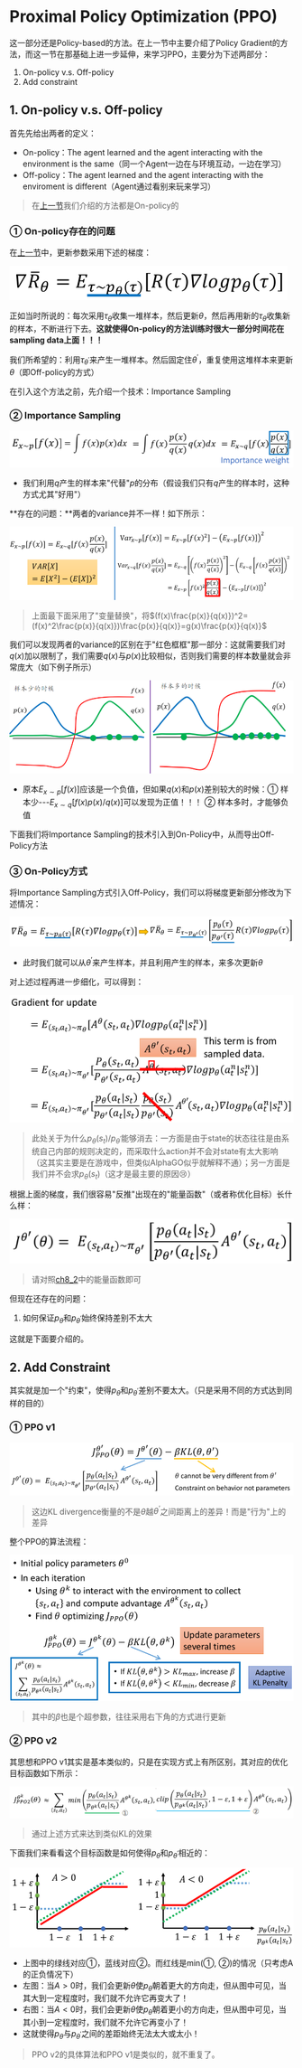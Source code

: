 # Proximal Policy Optimization (PPO)

这一部分还是Policy-based的方法。在上一节中主要介绍了Policy Gradient的方法，而这一节在那基础上进一步延伸，来学习PPO，主要分为下述两部分：

1. On-policy v.s. Off-policy
2. Add constraint

## 1. On-policy v.s. Off-policy

首先先给出两者的定义：

- On-policy：The agent learned and the agent interacting with the environment is the same（同一个Agent一边在与环境互动，一边在学习）
- Off-policy：The agent learned and the agent interacting with the enviroment is different（Agent通过看别来玩来学习）

> 在[上一节](./ch8_2.md)我们介绍的方法都是On-policy的

### ① On-policy存在的问题

在[上一节](./ch8_2.md)中，更新参数采用下述的梯度：

![](png/c1.png)

正如当时所说的：每次采用$\tau_\theta$收集一堆样本，然后更新$\theta$，然后再用新的$\tau_\theta$收集新的样本，不断进行下去。**这就使得On-policy的方法训练时很大一部分时间花在sampling data上面！！！**

我们所希望的：利用$\tau_{\theta^{'}}$来产生一堆样本。然后固定住$\theta^{'}$，重复使用这堆样本来更新$\theta$（即Off-policy的方式）

在引入这个方法之前，先介绍一个技术：Importance Sampling

### ② Importance Sampling

![](png/c2.png)

- 我们利用$q$产生的样本来"代替"$p$的分布（假设我们只有$q$产生的样本时，这种方式尤其"好用"）

**存在的问题：**两者的variance并不一样！如下所示：

![](png/c3.png)

> 上面最下面采用了"变量替换"，将$(f(x)\frac{p(x)}{q(x)})^2=(f(x)^2\frac{p(x)}{q(x)})\frac{p(x)}{q(x)}=g(x)\frac{p(x)}{q(x)}$

我们可以发现两者的variance的区别在于"红色框框"那一部分：这就需要我们对$q(x)$加以限制了，我们需要$q(x)$与$p(x)$比较相似，否则我们需要的样本数量就会非常庞大（如下例子所示）

![](png/c4.png)

- 原本$E_{x\sim p}[f(x)]$应该是一个负值，但如果$q(x)$和$p(x)$差别较大的时候：① 样本少---$E_{x\sim q}[f(x)p(x)/q(x)]$可以发现为正值！！！  ② 样本多时，才能够负值

下面我们将Importance Sampling的技术引入到On-Policy中，从而导出Off-Policy方法

### ③ On-Policy方式

将Importance Sampling方式引入Off-Policy，我们可以将梯度更新部分修改为下述情况：

![](png/c5.png)

- 此时我们就可以从$\theta^{'}$来产生样本，并且利用产生的样本，来多次更新$\theta$

对上述过程再进一步细化，可以得到：

![](png/c6.png)

> 此处关于为什么$p_\theta(s_t)/p_{\theta^{'}}$能够消去：一方面是由于state的状态往往是由系统自己内部的规则决定的，而采取什么action并不会对state有太大影响（这其实主要是在游戏中，但类似AlphaGO似乎就解释不通）；另一方面是我们并不会求$p_\theta(s_t)$（这才是最主要的原因:cry:）

根据上面的梯度，我们很容易"反推"出现在的"能量函数"（或者称优化目标）长什么样：

![](png/c7.png)

> 请对照[ch8_2](ch8_2.md)中的能量函数即可

但现在还存在的问题：

1. 如何保证$p_\theta$和$p_{\theta^{'}}$始终保持差别不太大

这就是下面要介绍的。

## 2. Add Constraint

其实就是加一个"约束"，使得$p_\theta$和$p_{\theta^{'}}$差别不要太大。（只是采用不同的方式达到同样的目的）

### ① PPO v1

![](png/c8.png)

> 这边KL divergence衡量的不是$\theta$越$\theta^{’}$之间距离上的差异！而是"行为"上的差异

整个PPO的算法流程：

![](png/c9.png)

> 其中的$\beta$也是个超参数，往往采用右下角的方式进行更新

### ② PPO v2

其思想和PPO v1其实是基本类似的，只是在实现方式上有所区别，其对应的优化目标函数如下所示：

![](png/c10.png)

> 通过上述方式来达到类似KL的效果

下面我们来看看这个目标函数是如何使得$p_\theta$和$p_{\theta^{'}}$相近的：

![](png/c11.png)

- 上图中的绿线对应①，蓝线对应②。而红线是min(①, ②)的情况（只考虑A的正负情况下）
- 左图：当$A>0$时，我们会更新$\theta$使$p_\theta$朝着更大的方向走，但从图中可见，当其大到一定程度时，我们就不允许它再变大了！
- 右图：当$A<0$时，我们会更新$\theta$使$p_\theta$朝着更小的方向走，但从图中可见，当其小到一定程度时，我们就不允许它再变小了！
- 这就使得$p_\theta$与$p_{\theta^{'}}$之间的差距始终无法太大或太小！

> PPO v2的具体算法和PPO v1是类似的，就不重复了。

